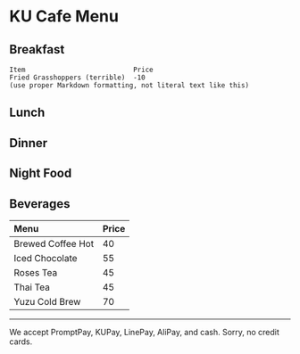# KU Cafe Menu


## Breakfast

    Item                           Price
    Fried Grasshoppers (terrible)  -10
    (use proper Markdown formatting, not literal text like this)

## Lunch 


## Dinner


## Night Food


## Beverages
| Menu                         | Price |
|:-----------------------------|-------|
| Brewed Coffee Hot            | 40    |
| Iced Chocolate               | 55    |
| Roses Tea                    | 45    |
| Thai Tea                     | 45    |
| Yuzu Cold Brew               | 70    |


---

We accept PromptPay, KUPay, LinePay, AliPay, and cash. Sorry, no credit cards.
